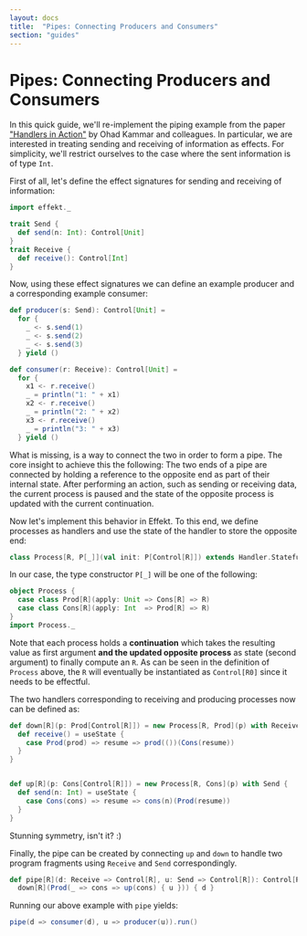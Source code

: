 ```yaml
---
layout: docs
title:  "Pipes: Connecting Producers and Consumers"
section: "guides"
---
```


# Pipes: Connecting Producers and Consumers

In this quick guide, we'll re-implement the piping example from the
paper ["Handlers in Action"](http://homepages.inf.ed.ac.uk/slindley/papers/handlers.pdf)
by Ohad Kammar and colleagues.
In particular, we are interested in treating sending and receiving of
information as effects.
For simplicity, we'll restrict ourselves to the case where the sent
information is of type `Int`.

First of all, let's define the effect signatures for sending and
receiving of information:

```scala mdoc:silent
import effekt._

trait Send {
  def send(n: Int): Control[Unit]
}
trait Receive {
  def receive(): Control[Int]
}
```


Now, using these effect signatures we can define an example producer and
a corresponding example consumer:

```scala mdoc:silent
def producer(s: Send): Control[Unit] =
  for {
    _ <- s.send(1)
    _ <- s.send(2)
    _ <- s.send(3)
  } yield ()

def consumer(r: Receive): Control[Unit] =
  for {
    x1 <- r.receive()
    _ = println("1: " + x1)
    x2 <- r.receive()
    _ = println("2: " + x2)
    x3 <- r.receive()
    _ = println("3: " + x3)
  } yield ()
```

What is missing, is a way to connect the two in order to form a pipe.
The core insight to achieve this the following:
The two ends of a pipe are connected by holding a reference to the
opposite end as part of their internal state.
After performing an
action, such as sending or receiving data, the current process is
paused and the state of the opposite process is updated with the
current continuation.

Now let's implement this behavior in Effekt. To this end, we define
processes as handlers and use the state of the handler to store the
opposite end:

```scala mdoc:silent
class Process[R, P[_]](val init: P[Control[R]]) extends Handler.Stateful[R, P[Control[R]]]
```
In our case, the type constructor `P[_]` will be one of the following:

```scala mdoc:silent
object Process {
  case class Prod[R](apply: Unit => Cons[R] => R)
  case class Cons[R](apply: Int  => Prod[R] => R)
}
import Process._
```
Note that each process holds a **continuation** which takes the resulting
value as first argument **and the updated opposite process** as state
(second argument) to finally compute an `R`. As can be seen in the
definition of `Process` above, the `R` will eventually be instantiated
as `Control[R0]` since it needs to be effectful.

The two handlers corresponding to receiving and producing processes
now can be defined as:

```scala mdoc:silent
def down[R](p: Prod[Control[R]]) = new Process[R, Prod](p) with Receive {
  def receive() = useState {
    case Prod(prod) => resume => prod(())(Cons(resume))
  }
}


def up[R](p: Cons[Control[R]]) = new Process[R, Cons](p) with Send {
  def send(n: Int) = useState {
    case Cons(cons) => resume => cons(n)(Prod(resume))
  }
}
```


Stunning symmetry, isn't it? :)

Finally, the pipe can be created by connecting `up` and `down` to
handle two program fragments using `Receive` and `Send` correspondingly.

```scala mdoc:silent
def pipe[R](d: Receive => Control[R], u: Send => Control[R]): Control[R] =
  down[R](Prod(_ => cons => up(cons) { u })) { d }
```
Running our above example with `pipe` yields:
```scala mdoc
pipe(d => consumer(d), u => producer(u)).run()
```
